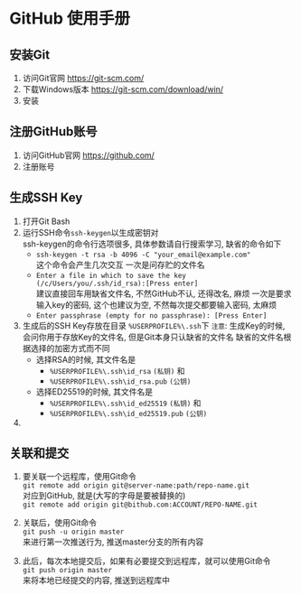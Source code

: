 # GitHub 使用手册

## 安装Git
1. 访问Git官网 https://git-scm.com/
2. 下载Windows版本 https://git-scm.com/download/win/
3. 安装

## 注册GitHub账号
1. 访问GitHub官网 https://github.com/
2. 注册账号

## 生成SSH Key
1. 打开Git Bash
2. 运行SSH命令`ssh-keygen`以生成密钥对  
   ssh-keygen的命令行选项很多, 具体参数请自行搜索学习, 缺省的命令如下  
   + `ssh-keygen -t rsa -b 4096 -C "your_email@example.com"`  
   这个命令会产生几次交互
   一次是问存贮的文件名  
   + `Enter a file in which to save the key (/c/Users/you/.ssh/id_rsa):[Press enter]`  
   建议直接回车用缺省文件名, 不然GitHub不认, 还得改名, 麻烦
   一次是要求输入key的密码, 这个也建议为空, 不然每次提交都要输入密码, 太麻烦  
   + `Enter passphrase (empty for no passphrase): [Press Enter]`
3. 生成后的SSH Key存放在目录 `%USERPROFILE%\.ssh`下
   `注意`: 生成Key的时候, 会问你用于存放Key的文件名, 但是Git本身只认缺省的文件名
   缺省的文件名根据选择的加密方式而不同
   + 选择RSA的时候, 其文件名是
     - `%USERPROFILE%\.ssh\id_rsa` `(私钥)` 和
     - `%USERPROFILE%\.ssh\id_rsa.pub` `(公钥)`
   + 选择ED25519的时候, 其文件名是
     - `%USERPROFILE%\.ssh\id_ed25519` `(私钥)` 和
	 - `%USERPROFILE%\.ssh\id_ed25519.pub` `(公钥)`
4. 

## 关联和提交
1. 要关联一个远程库，使用Git命令  
   `git remote add origin git@server-name:path/repo-name.git`  
   对应到GitHub, 就是(大写的字母是要被替换的)  
   `git remote add origin git@bithub.com:ACCOUNT/REPO-NAME.git`  

2. 关联后，使用Git命令  
   `git push -u origin master`  
   来进行第一次推送行为, 推送master分支的所有内容  
3. 此后，每次本地提交后，如果有必要提交到远程库，就可以使用Git命令  
   `git push origin master`  
   来将本地已经提交的内容, 推送到远程库中  

